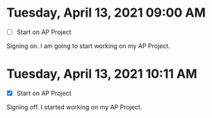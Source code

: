 # Tuesday, April 13, 2021 09:00 AM
- [ ] Start on AP Project

Signing on. I am going to start working on my AP Project.

# Tuesday, April 13, 2021 10:11 AM
- [X] Start on AP Project

Signing off. I started working on my AP Project.

